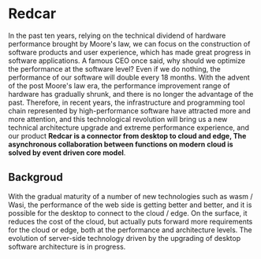 # Redcar
In the past ten years, relying on the technical dividend of hardware performance
brought by Moore's law, we can focus on the construction of software products and
user experience, which has made great progress in software applications. A famous
CEO once said, why should we optimize the performance at the software level? Even
if we do nothing, the performance of our software will double every 18 months. With
the advent of the post Moore's law era, the performance improvement range of hardware
has gradually shrunk, and there is no longer the advantage of the past. Therefore, in
recent years, the infrastructure and programming tool chain represented by high-performance
software have attracted more and more attention, and this technological revolution will
bring us a new technical architecture upgrade and extreme performance experience, and our
product **Redcar is a connector from desktop to cloud and edge, The asynchronous collaboration
between functions on modern cloud is solved by event driven core model**.

## Backgroud

With the gradual maturity of a number of new technologies such as wasm / Wasi, the performance 
of the web side is getting better and better, and it is possible for the desktop to connect to 
the cloud / edge. On the surface, it reduces the cost of the cloud, but actually puts forward 
more requirements for the cloud or edge, both at the performance and architecture levels. The 
evolution of server-side technology driven by the upgrading of desktop software architecture 
is in progress.
